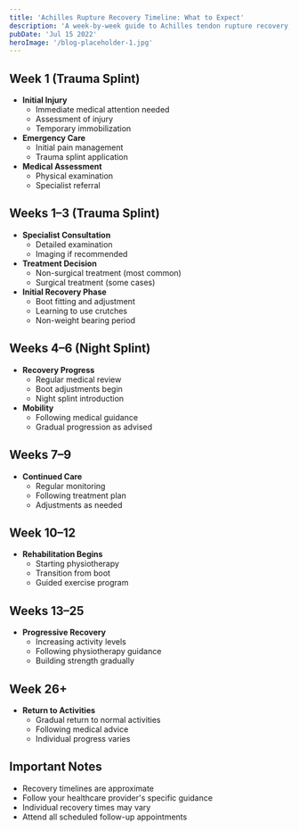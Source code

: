 ```yaml
---
title: 'Achilles Rupture Recovery Timeline: What to Expect'
description: 'A week-by-week guide to Achilles tendon rupture recovery, covering both surgical and non-surgical treatment paths and key recovery milestones.'
pubDate: 'Jul 15 2022'
heroImage: '/blog-placeholder-1.jpg'
---
```


## Week 1 (Trauma Splint)

- **Initial Injury**
  - Immediate medical attention needed
  - Assessment of injury
  - Temporary immobilization
- **Emergency Care**
  - Initial pain management
  - Trauma splint application
- **Medical Assessment**
  - Physical examination
  - Specialist referral

## Weeks 1–3 (Trauma Splint)

- **Specialist Consultation**
  - Detailed examination
  - Imaging if recommended
- **Treatment Decision**
  - Non-surgical treatment (most common)
  - Surgical treatment (some cases)
- **Initial Recovery Phase**
  - Boot fitting and adjustment
  - Learning to use crutches
  - Non-weight bearing period

## Weeks 4–6 (Night Splint)

- **Recovery Progress**
  - Regular medical review
  - Boot adjustments begin
  - Night splint introduction
- **Mobility**
  - Following medical guidance
  - Gradual progression as advised

## Weeks 7–9

- **Continued Care**
  - Regular monitoring
  - Following treatment plan
  - Adjustments as needed

## Week 10–12

- **Rehabilitation Begins**
  - Starting physiotherapy
  - Transition from boot
  - Guided exercise program

## Weeks 13–25

- **Progressive Recovery**
  - Increasing activity levels
  - Following physiotherapy guidance
  - Building strength gradually

## Week 26+

- **Return to Activities**
  - Gradual return to normal activities
  - Following medical advice
  - Individual progress varies

## Important Notes

- Recovery timelines are approximate
- Follow your healthcare provider's specific guidance
- Individual recovery times may vary
- Attend all scheduled follow-up appointments
